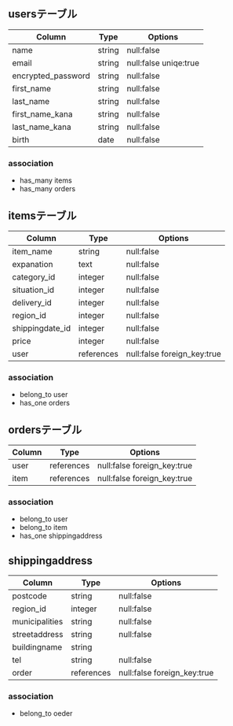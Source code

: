 ## usersテーブル

| Column  |     Type     |   Options   |
|---------|--------------|-------------|
|  name   | string | null:false |
|  email  | string | null:false uniqe:true |
| encrypted_password | string | null:false |
| first_name | string | null:false |
| last_name | string | null:false |
| first_name_kana | string | null:false |
| last_name_kana | string | null:false |
| birth | date | null:false |

### association

- has_many items
- has_many orders


## itemsテーブル

| Column  |     Type     |   Options   |
|---------|--------------|-------------|
| item_name | string | null:false |
| expanation | text | null:false |
| category_id | integer | null:false |
| situation_id | integer | null:false |
| delivery_id | integer | null:false |
| region_id | integer | null:false |
| shippingdate_id| integer | null:false |
| price | integer | null:false |
| user | references | null:false foreign_key:true |


### association

- belong_to user
- has_one orders

## ordersテーブル

| Column  |     Type     |   Options   |
|---------|--------------|-------------|
| user | references | null:false foreign_key:true |
| item | references | null:false foreign_key:true |

### association

- belong_to user
- belong_to item
- has_one shippingaddress

## shippingaddress

| Column  |     Type     |   Options   |
|---------|--------------|-------------|
| postcode | string | null:false |
| region_id | integer | null:false |
| municipalities | string | null:false |
| streetaddress | string | null:false |
| buildingname | string |  |
| tel | string | null:false |
| order | references | null:false foreign_key:true |

### association

- belong_to oeder